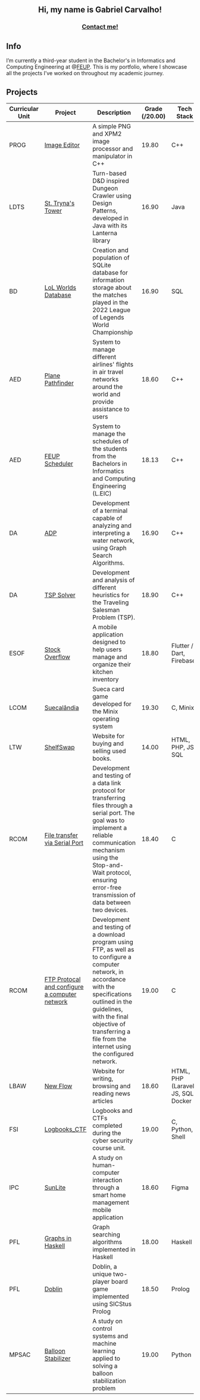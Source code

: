 <div align = "center">
  <h2 align="center">Hi, my name is Gabriel Carvalho!</h2>
  <h3 align="center"><a href="mailto:gcfcarvalho44@gmail.com">Contact me!</a></h3>
</div>

## Info

I’m currently a third-year student in the Bachelor's in Informatics and Computing Engineering at @[FEUP](https://sigarra.up.pt/feup/pt/web_page.inicial). This is my portfolio, where I showcase all the projects I’ve worked on throughout my academic journey.

## Projects

| Curricular Unit   | Project                                                                | Description                                                                                                                                  | Grade (/20.00) | Tech Stack                           |
| ----------------- | ---------------------------------------------------------------------- | -------------------------------------------------------------------------------------------------------------------------------------------- | -------------- |--------------------------------------|
| PROG              | [Image Editor](https://github.com/pchmelo/Projeto_prog)                | A simple PNG and XPM2 image processor and manipulator in C++                                                                                 | 19.80          | C++                                  |
| LDTS              | [St. Tryna's Tower](https://github.com/gsilva00/LDTS-Project)          | Turn-based D&D inspired Dungeon Crawler using Design Patterns, developed in Java with its Lanterna library                                   | 16.90          | Java                                 |
| BD                | [LoL Worlds Database](https://github.com/gsilva00/BD-Project/)         | Creation and population of SQLite database for information storage about the matches played in the 2022 League of Legends World Championship | 16.90          | SQL                                  |
| AED               | [Plane Pathfinder](https://github.com/gsilva00/AED-Project2)           | System to manage different airlines' flights in air travel networks around the world and provide assistance to users                         | 18.60          | C++                                  |
| AED               | [FEUP Scheduler](https://github.com/gsilva00/AED-Project1)             | System to manage the schedules of the students from the Bachelors in Informatics and Computing Engineering (L.EIC)                           | 18.13          | C++                                  |
| DA                | [ADP](https://github.com/rafaelcunha02/DA2324_PRJ1_G15_4)              | Development of a terminal capable of analyzing and interpreting a water network, using Graph Search Algorithms.                              | 16.90          | C++                                  |
| DA                | [TSP Solver](https://github.com/rafaelcunha02/DA2324_PRJ2_G15_4)       | Development and analysis of different heuristics for the Traveling Salesman Problem (TSP).                                                   | 18.90          | C++                                  |
| ESOF              | [Stock Overflow](https://github.com/pchmelo/ESOF_Project)              | A mobile application designed to help users manage and organize their kitchen inventory                                                      | 18.80          | Flutter / Dart, Firebase             |
| LCOM              | [Suecalândia](https://github.com/pchmelo/LCOM_Projeto/tree/main)       | Sueca card game developed for the Minix operating system                                                                                     | 19.30          | C, Minix                             |
| LTW               | [ShelfSwap](https://github.com/DiogoFerreira2004/LTW)                  | Website for buying and selling used books.                                                                                                   | 14.00          | HTML, PHP, JS, SQL                   |
| RCOM              | [File transfer via Serial Port](https://github.com/pchmelo/RCOM_Proj1) | Development and testing of a data link protocol for transferring files through a serial port. The goal was to implement a reliable communication mechanism using the Stop-and-Wait protocol, ensuring error-free transmission of data between two devices. | 18.40 | C |
| RCOM              | [FTP Protocal and configure a computer network](https://github.com/pchmelo/RCOM_Proj2)  | Development and testing of a download program using FTP, as well as to configure a computer network, in accordance with the specifications outlined in the guidelines, with the final objective of transferring a file from the internet using the configured network. | 19.00 | C |
| LBAW              | [New Flow](https://github.com/pchmelo/LBAW_Project)                    | Website for writing, browsing and reading news articles                                                                                      | 18.60          | HTML, PHP (Laravel), JS, SQL, Docker |
| FSI               | [Logbooks_CTF](https://github.com/pchmelo/FSI_logbooks_CTF)            | Logbooks and CTFs completed during the cyber security course unit.                                                                           | 19.00          | C, Python, Shell                     |
| IPC               | [SunLite](https://github.com/pchmelo/IPC_project)                      | A study on human-computer interaction through a smart home management mobile application                                                     | 18.60          | Figma                                |
| PFL               | [Graphs in Haskell](https://github.com/pchmelo/PFL_Project_1)          | Graph searching algorithms implemented in Haskell                                                                                            | 18.00          | Haskell                              |
| PFL               | [Doblin](https://github.com/GabrielCarvalhoLEIC/PFL_Project_2)         | Doblin, a unique two-player board game implemented using SICStus Prolog                                                                      | 18.50          | Prolog                               |
| MPSAC             | [Balloon Stabilizer](https://github.com/pchmelo/MPSAC_Project)         | A study on control systems and machine learning applied to solving a balloon stabilization problem                                           | 19.00          | Python                               |
